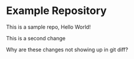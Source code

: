 # Example Repository
This is a sample repo, Hello World!

This is a second change

Why are these changes not showing up in git diff?